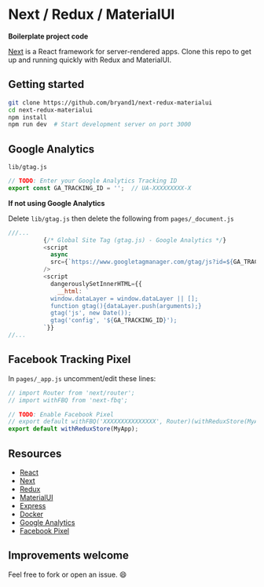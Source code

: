 # Next / Redux / MaterialUI

**Boilerplate project code**

[Next](https://nextjs.org/) is a React framework for server-rendered apps. Clone this repo to get up and running quickly with Redux and MaterialUI. 


## Getting started

```bash
git clone https://github.com/bryand1/next-redux-materialui
cd next-redux-materialui
npm install
npm run dev  # Start development server on port 3000  
```

## Google Analytics

`lib/gtag.js`

```javascript
// TODO: Enter your Google Analytics Tracking ID
export const GA_TRACKING_ID = '';  // UA-XXXXXXXXX-X
```

**If not using Google Analytics**

Delete `lib/gtag.js` then delete the following from `pages/_document.js`

```javascript
///...
          {/* Global Site Tag (gtag.js) - Google Analytics */}
          <script
            async
            src={`https://www.googletagmanager.com/gtag/js?id=${GA_TRACKING_ID}`}
          />
          <script
            dangerouslySetInnerHTML={{
              __html: `
            window.dataLayer = window.dataLayer || [];
            function gtag(){dataLayer.push(arguments);}
            gtag('js', new Date());
            gtag('config', '${GA_TRACKING_ID}');
          `}}
//...
```

## Facebook Tracking Pixel

In `pages/_app.js` uncomment/edit these lines:

```javascript
// import Router from 'next/router';
// import withFBQ from 'next-fbq';
```

```javascript
// TODO: Enable Facebook Pixel
// export default withFBQ('XXXXXXXXXXXXXXX', Router)(withReduxStore(MyApp));
export default withReduxStore(MyApp);
```

## Resources

+ [React](https://reactjs.org/)
+ [Next](https://nextjs.org)
+ [Redux](https://redux.js.org/)
+ [MaterialUI](https://material-ui.com/)
+ [Express](https://expressjs.com/)
+ [Docker](https://www.docker.com/)
+ [Google Analytics](https://analytics.google.com)
+ [Facebook Pixel](https://www.facebook.com)

## Improvements welcome

Feel free to fork or open an issue. :smile:
